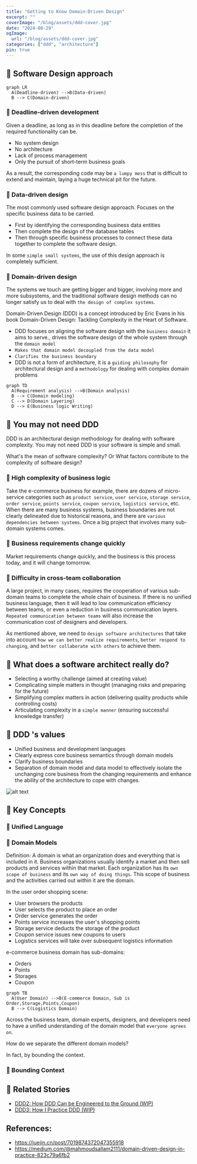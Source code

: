 ```yaml
---
title: "Getting to Know Domain-Driven Design"
excerpt: ""
coverImage: "/blog/assets/ddd-cover.jpg"
date: "2024-08-29"
ogImage:
  url: "/blog/assets/ddd-cover.jpg"
categories: ["ddd", "architecture"]
pin: true
---
```


## :avocado: Software Design approach

```
graph LR
  A(Deadline-driven) -->B(Data-driven)
  B --> C(Domain-driven)
```

### :green_apple: Deadline-driven development

Given a deadline, as long as in this deadline before the completion of the required functionality can be.

- No system design
- No architecture
- Lack of process management
- Only the pursuit of short-term business goals

As a result, the corresponding code may be `a lumpy mess` that is difficult to extend and maintain, laying a huge technical pit for the future.

### :green_apple: Data-driven design

The most commonly used software design approach.
Focuses on the specific business data to be carried.

- First by identifying the corresponding business data entities
- Then complete the design of the database tables
- Then through specific business processes to connect these data together to complete the software design.

In some `simple small systems`, the use of this design approach is completely sufficient.

### :green_apple: Domain-driven design

The systems we touch are getting bigger and bigger, involving more and more subsystems, and the traditional software design methods can no longer satisfy us to deal with `the design of complex systems`.

Domain-Driven Design (DDD) is a concept introduced by Eric Evans in his book Domain-Driven Design: Tackling Complexity in the Heart of Software.

- DDD focuses on aligning the software design with the `business domain` it aims to serve., drives the software design of the whole system through the `domain model`
- `Makes that domain model decoupled from the data model`
- `Clarifies the business boundary`
- DDD is not a form of architecture, it is a `guiding philosophy` for architectural design and a `methodology` for dealing with complex domain problems

```
graph TD
  A(Requirement analysis) -->B(Domain analysis)
  B --> C(Domain modeling)
  C --> D(Domain Layering)
  D --> E(Business logic Writing)
```

## :avocado: You may not need DDD

DDD is an architectural design methodology for dealing with software complexity. You may not need DDD is your software is simple and small.

What's the mean of software complexity? Or What factors contribute to the complexity of software design?

### :green_apple: High complexity of business logic

Take the e-commerce business for example, there are dozens of micro-service categories such as `product service`, `user service`, `storage service`, `order service`, `points service`, `coupon service`, `logistics service`, etc. When there are many business systems, business boundaries are not clearly delineated due to historical reasons, and there are `various dependencies between systems`. Once a big project that involves many sub-domain systems comes.

### :green_apple: Business requirements change quickly

Market requirements change quickly, and the business is this process today, and it will change tomorrow.

### :green_apple: Difficulty in cross-team collaboration

A large project, in many cases, requires the cooperation of various sub-domain teams to complete the whole chain of business. If there is no unified business language, then it will lead to low communication efficiency between teams, or even a reduction in business communication layers. `Repeated communication between teams` will also increase the communication cost of designers and developers.

As mentioned above, we need to `design software architectures` that take into account `how we can better realize requirements`, `better respond to changing`, and `better collaborate with others` to achieve them.

## :avocado: What does a software architect really do?

- Selecting a worthy challenge (aimed at creating value)
- Complicating simple matters in thought (managing risks and preparing for the future)
- Simplifying complex matters in action (delivering quality products while controlling costs)
- Articulating complexity in a `simple manner` (ensuring successful knowledge transfer)

## :avocado: DDD 's values

- Unified business and development languages
- Clearly express core business semantics through domain models
- Clarify business boundaries
- Separation of domain model and data model to effectively isolate the unchanging core business from the changing requirements and enhance the ability of the architecture to cope with changes.

![alt text](/blog/assets/ddd-complexity-of-domain-logic.png)

## :avocado: Key Concepts

### :green_apple: Unified Language

### :green_apple: Domain Models

Definition: A domain is what an organization does and everything that is included in it. Business organizations usually identify a market and then sell products and services within that market. Each organization has its `own scope of business` and its `own way of doing things`. This scope of business and the activities carried out within it are the domain.

In the user order shopping scene:

- User browsers the products
- User selects the product to place an order
- Order service generates the order
- Points service increases the user's shopping points
- Storage service deducts the storage of the product
- Coupon service issues new coupons to users
- Logistics services will take over subsequent logistics information

e-commerce business domain has sub-domains:

- Orders
- Points
- Storages
- Coupon

```
graph TB
  A(User Domain) -->B(E-commerce Domain, Sub is Order,Storage,Points,Coupon)
  B --> C(Logistics Domain)
```

Across the business team, domain experts, designers, and developers need to have a unified understanding of the domain model that `everyone agrees on`.

How do we separate the different domain models?

In fact, by bounding the context.

### :green_apple: Bounding Context

## :avocado: Related Stories

- [DDD2: How DDD Can be Engineered to the Ground (WIP)](/blog/posts/2024-09-15-DDD2)
- [DDD3: How I Practice DDD (WIP)](/blog/posts/2024-10-16-DDD3)


## References:
- https://juejin.cn/post/7019874372047355918
- https://medium.com/@mahmoudsallam2111/domain-driven-design-in-practice-823c79a6fb2